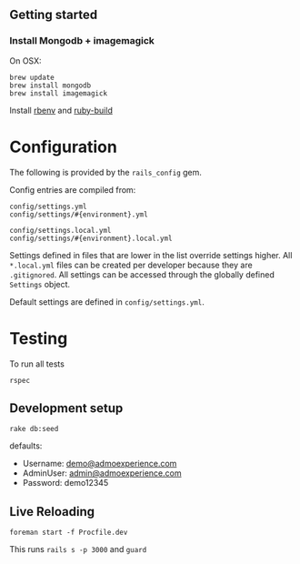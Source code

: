 Getting started
---------------

### Install Mongodb + imagemagick ###

On OSX:

    brew update
    brew install mongodb
    brew install imagemagick

Install [rbenv](https://github.com/sstephenson/rbenv) and [ruby-build](https://github.com/sstephenson/ruby-build)


# Configuration #

The following is provided by the `rails_config` gem.

Config entries are compiled from:

    config/settings.yml
    config/settings/#{environment}.yml

    config/settings.local.yml
    config/settings/#{environment}.local.yml

Settings defined in files that are lower in the list override settings higher. All `*.local.yml` files can be created per
developer because they are `.gitignored`. All settings can be accessed through the globally defined `Settings` object.

Default settings are defined in `config/settings.yml`.

# Testing

To run all tests

    rspec


## Development setup ##

    rake db:seed

defaults:
  
  * Username: demo@admoexperience.com
  * AdminUser: admin@admoexperience.com
  * Password: demo12345


## Live Reloading ##

    foreman start -f Procfile.dev

This runs `rails s -p 3000` and `guard`

